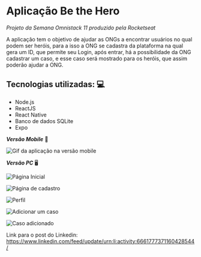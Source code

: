 # Aplicação Be the Hero
*Projeto da Semana Omnistack 11 produzido pela Rocketseat*

A aplicação tem o objetivo de ajudar as ONGs a encontrar usuários no qual podem ser heróis, para a isso a ONG se cadastra da plataforma na qual gera um ID, que permite seu Login, após entrar, há a possibilidade da ONG cadastrar um caso, e esse caso será mostrado para os heróis, que assim poderão ajudar a ONG.


## Tecnologias utilizadas: 💻
 * Node.js
 * ReactJS
 * React Native
 * Banco de dados SQLite
 * Expo

**_Versão Mobile_** 📱

![Gif da aplicação na versão mobile](https://github.com/Jeisianyf/omnistack11/blob/master/BeTheHero-mobile.gif)

**_Versão PC_** 🖥

![Página Inicial](https://github.com/Jeisianyf/omnistack11/blob/master/index.jpg)

![Página de cadastro](https://github.com/Jeisianyf/omnistack11/blob/master/cadastro.jpg)

![Perfil](https://github.com/Jeisianyf/omnistack11/blob/master/profile.jpg)

![Adicionar um caso](https://github.com/Jeisianyf/omnistack11/blob/master/new.jpg)

![Caso adicionado](https://github.com/Jeisianyf/omnistack11/blob/master/cases.jpg)

Link para o post do Linkedin: https://www.linkedin.com/feed/update/urn:li:activity:6661777371160428544/
